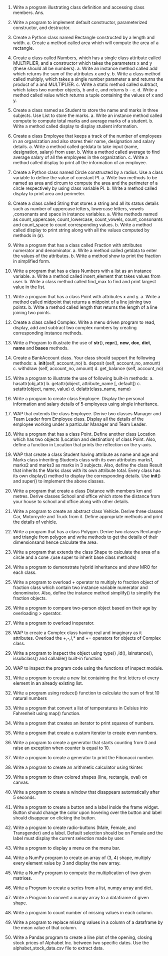 1.	Write a program illustrating class definition and accessing class members. 
Ans. 
2.	Write a program to implement default constructor, parameterized constructor, and destructor.
3.	Create a Python class named Rectangle constructed by a length and width.
a.	Create a method called area which will compute the area of a rectangle.
4.	Create a class called Numbers, which has a single class attribute called MULTIPLIER, and a constructor which takes the parameters x and y (these should all be numbers).
a.	Write an instance  method called add which returns the sum of the attributes x and y.
b.	Write a class method called multiply, which takes a single number parameter a and returns the product of a and      MULTIPLIER.
c.	Write a static method called subtract, which takes two number objects, b and c, and returns b - c.
d.	Write a method called value which returns a tuple containing the values of x and y.
5.	Create a class named as Student to store the name and marks in three subjects. Use List to store the marks. 
a.	Write an instance method called compute to compute total marks and average marks of a student.
b.	Write a method called display to display student information.
6.	Create a class Employee that keeps a track of the number of employees in an organization and also stores their   name, designation and salary details.
a.	Write a method called getdata to take input (name, designation, salary) from user.
b.	Write a method called average to find average salary of all the employees in the organization.
c.	Write a method called display to print all the information of an employee.
7.	Create a Python class named Circle constructed by a radius. Use a class variable to define the value of constant PI. 
a.	Write two methods to be named as area and circum to compute the area and the perimeter of a circle respectively by using class variable PI. 
b.	Write a method called display to print area and perimeter.
8.	Create a class called String that stores a string and all its status details such as number of uppercase letters, lowercase letters, vowels ,consonants and space in instance variables.
a.	Write methods named as count_uppercase, count_lowercase, count_vowels, count_consonants and count_space to count corresponding values.
b.	Write a method called display to print string along with all the values computed by methods in (a).
9.	Write a program that has a class called Fraction with attributes numerator and denominator.
a.	Write a method called getdata to enter the values of the attributes.
b.	Write a method show to print the fraction in simplified form.
10.	Write a program that has a class Numbers with a list as an instance variable.
a.	Write a method called insert_element that takes values from user. 
b.	Write a class method called find_max to find and print largest value in the list.
11.	Write a program that has a class Point with attributes x and y.
a.	Write a method called midpoint that returns a midpoint of a line joining two points.
b.	Write a method called length that returns the length of a line joining two points.
12.	Create a class called Complex. Write a menu driven program to read, display, add and subtract two complex numbers by creating corresponding instance methods.
13.	Write a Program to illustrate the use of __str__(), __repr__(), __new__,  __doc__, __dict__, __name__ and __bases__ methods.
14.	Create a BankAccount class. Your class should support the following methods:
a.	__init__(self, account_no)
b.	deposit (self, account_no, amount)
c.	withdraw (self, account_no, amount)
d.	get_balance (self, account_no)
15.	Write a program to illustrate the use of following built-in methods:
a.	hasattr(obj,attr)
b.	getattr(object, attribute_name [, default])
c.	setattr(object, name, value)
d.	delattr(class_name, name)

16.	Write a program to create class Employee. Display the personal information and salary details of 5 employees using single inheritance.
17.	WAP that extends the class Employee. Derive two classes Manager and Team Leader from Employee class. Display all the details of the employee working under a particular Manager and Team Leader. 
18.	Write a program that has a class Point. Define another class Location which has two objects (Location and destination) of class Point. Also, define a function in Location that prints the reflection on the y-axis.
19.	WAP that create a class Student having attribute as name and age and Marks class inheriting Students class with its own attributes marks1, marks2 and marks3 as marks in 3 subjects. Also, define the class Result that inherits the  Marks class with its own attribute total. Every class has its own display() method to display the corresponding details. Use __init__() and super() to implement the above classes.
20.	Write a program that create a class Distance with members km and metres. Derive classes School and office which store the distance from your house to school and office along with other details.
21.	Write a program to create an abstract class Vehicle. Derive three classes Car, Motorcycle and Truck from it.  Define appropriate methods and print the details of vehicle. 
22.	Write a program that has a class Polygon. Derive two classes Rectangle and triangle from polygon and write methods to get the details of their dimensionsand  hence calculate the area.
23.	Write a program that extends the class Shape to calculate the area of a circle and a cone .(use super to inherit base class methods)
24.	Write a program to demonstrate hybrid inheritance and show MRO for each class.
25.	Write a program to overload + operator to multiply to fraction object of fraction class which contain two instance variable numerator and denominator. Also, define the instance method  simplify() to simplify the fraction objects.
26.	Write a program to compare two-person object based on their age by overloading > operator.
27.	Write a program to overload inoperator.
28.	WAP to create a Complex class having real and imaginary as it attributes. Overload the +,-,/,* and += operators for objects of Complex class.
29.	Write a program to inspect the object using type() ,id(), isinstance(), issubclass() and callable() built-in function.
30.	 WAP to inspect the program code using the functions of inspect module.
31.	  Write a program to create a new list containing the first letters of every element in an already existing list.
32.	Write a program using reduce() function to calculate the sum of first 10 natural numbers
33.	Write a program that convert a list of temperatures in Celsius into Fahrenheit using map() function.
34.	Write a program that creates an iterator to print squares of numbers.
35.	Write a program that create a custom iterator to create even numbers.
36.	Write a program to create a generator that starts counting from 0 and raise an exception when counter is equal to 10.
37.	Write a program to create a generator to print the Fibonacci number.
38.	Write a program to create an arithmetic calculator using tkinter.
39.	Write a program to draw colored shapes (line, rectangle, oval) on canvas.
40.	Write a program to create a window that disappears automatically after 5 seconds.
41.	Write a program to create a button and a label inside the frame widget. Button should change the color upon hovering over the button and label should disappear on clicking the button.
42.	Write a program to create radio-buttons (Male, Female, and Transgender) and a label. Default selection should be on Female and the label must display the current selection made by user.
43.	Write a program to display a menu on the menu bar.
44.	Write a NumPy program to create an array of (3, 4) shape, multiply every element value by 3 and display the new array.
45.	Write a NumPy program to compute the multiplication of two given matrixes.
46.	Write a Program to create a series from a list, numpy array and dict.
47.	Write a Program to convert a numpy array to a dataframe of given shape.
48.	Write a program to count number of missing values in each column.
49.	Write a program to replace missing values in a column of a dataframe by the mean value of that column.
50.	Write a Pandas program to create a line plot of the opening, closing stock prices of Alphabet Inc. between two specific dates. Use the alphabet_stock_data.csv file to extract data. 
